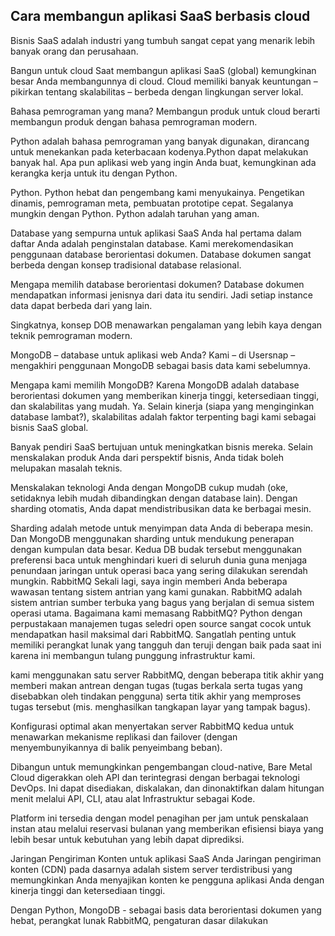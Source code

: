 ## Cara membangun aplikasi SaaS berbasis cloud
Bisnis SaaS adalah industri yang tumbuh sangat cepat yang menarik lebih banyak orang dan perusahaan.

Bangun untuk cloud
Saat membangun aplikasi SaaS (global) kemungkinan besar Anda membangunnya di cloud. Cloud memiliki banyak keuntungan – pikirkan tentang skalabilitas – berbeda dengan lingkungan server lokal.

Bahasa pemrograman yang mana?
Membangun produk untuk cloud berarti membangun produk dengan bahasa pemrograman modern.

Python adalah bahasa pemrograman yang banyak digunakan, dirancang untuk menekankan pada keterbacaan kodenya.Python dapat melakukan banyak hal. Apa pun aplikasi web yang ingin Anda buat, kemungkinan ada kerangka kerja untuk itu dengan Python.

Python.
Python hebat dan pengembang kami menyukainya. Pengetikan dinamis, pemrograman meta, pembuatan prototipe cepat. Segalanya mungkin dengan Python. Python adalah taruhan yang aman.

Database yang sempurna untuk aplikasi SaaS Anda
hal pertama dalam daftar Anda adalah penginstalan database. Kami merekomendasikan penggunaan database berorientasi dokumen. Database dokumen sangat berbeda dengan konsep tradisional database relasional.

Mengapa memilih database berorientasi dokumen?
Database dokumen mendapatkan informasi jenisnya dari data itu sendiri. Jadi setiap instance data dapat berbeda dari yang lain.

Singkatnya, konsep DOB menawarkan pengalaman yang lebih kaya dengan teknik pemrograman modern.

MongoDB – database untuk aplikasi web Anda?
Kami – di Usersnap – mengakhiri penggunaan MongoDB sebagai basis data kami sebelumnya.

Mengapa kami memilih MongoDB? Karena MongoDB adalah database berorientasi dokumen yang memberikan kinerja tinggi, ketersediaan tinggi, dan skalabilitas yang mudah. Ya. Selain kinerja (siapa yang menginginkan database lambat?), skalabilitas adalah faktor terpenting bagi kami sebagai bisnis SaaS global.

Banyak pendiri SaaS bertujuan untuk meningkatkan bisnis mereka. Selain menskalakan produk Anda dari perspektif bisnis, Anda tidak boleh melupakan masalah teknis.

Menskalakan teknologi Anda dengan MongoDB cukup mudah (oke, setidaknya lebih mudah dibandingkan dengan database lain). Dengan sharding otomatis, Anda dapat mendistribusikan data ke berbagai mesin.

Sharding adalah metode untuk menyimpan data Anda di beberapa mesin. Dan MongoDB menggunakan sharding untuk mendukung penerapan dengan kumpulan data besar. Kedua DB budak tersebut menggunakan preferensi baca untuk menghindari kueri di seluruh dunia guna menjaga penundaan jaringan untuk operasi baca yang sering dilakukan serendah mungkin.
RabbitMQ
Sekali lagi, saya ingin memberi Anda beberapa wawasan tentang sistem antrian yang kami gunakan. RabbitMQ adalah sistem antrian sumber terbuka yang bagus yang berjalan di semua sistem operasi utama.
Bagaimana kami memasang RabbitMQ?
Python dengan perpustakaan manajemen tugas seledri open source sangat cocok untuk mendapatkan hasil maksimal dari RabbitMQ. Sangatlah penting untuk memiliki perangkat lunak yang tangguh dan teruji dengan baik pada saat ini karena ini membangun tulang punggung infrastruktur kami.

kami menggunakan satu server RabbitMQ, dengan beberapa titik akhir yang memberi makan antrean dengan tugas (tugas berkala serta tugas yang disebabkan oleh tindakan pengguna) serta titik akhir yang memproses tugas tersebut (mis. menghasilkan tangkapan layar yang tampak bagus).

Konfigurasi optimal akan menyertakan server RabbitMQ kedua untuk menawarkan mekanisme replikasi dan failover (dengan menyembunyikannya di balik penyeimbang beban).

Dibangun untuk memungkinkan pengembangan cloud-native, Bare Metal Cloud digerakkan oleh API dan terintegrasi dengan berbagai teknologi DevOps. Ini dapat disediakan, diskalakan, dan dinonaktifkan dalam hitungan menit melalui API, CLI, atau alat Infrastruktur sebagai Kode.

Platform ini tersedia dengan model penagihan per jam untuk penskalaan instan atau melalui reservasi bulanan yang memberikan efisiensi biaya yang lebih besar untuk kebutuhan yang lebih dapat diprediksi.

Jaringan Pengiriman Konten untuk aplikasi SaaS Anda
Jaringan pengiriman konten (CDN) pada dasarnya adalah sistem server terdistribusi yang memungkinkan Anda menyajikan konten ke pengguna aplikasi Anda dengan kinerja tinggi dan ketersediaan tinggi.

Dengan Python, MongoDB - sebagai basis data berorientasi dokumen yang hebat, perangkat lunak RabbitMQ, pengaturan dasar dilakukan
